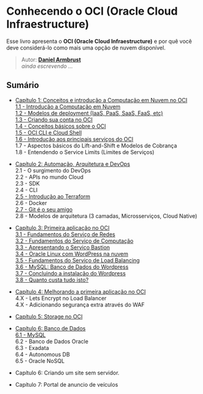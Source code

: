 # Conhecendo o OCI (Oracle Cloud Infraestructure)

Esse livro apresenta o **OCI (Oracle Cloud Infraestructure)** e por quê você deve considerá-lo como mais uma opção de nuvem disponível.

> Autor: **[Daniel Armbrust](https://github.com/daniel-armbrust)** <br>
> _ainda escrevendo ..._

## Sumário

- [Capítulo 1: Conceitos e introdução a Computação em Nuvem no OCI](https://github.com/daniel-armbrust/oci-book/blob/main/chapter-1/README.md) <br>
    [1.1 - Introdução a Computação em Nuvem](https://github.com/daniel-armbrust/oci-book/blob/main/chapter-1/1-1_intro-cloud-computing.md)<br>
    [1.2 - Modelos de deployment (IaaS, PaaS, SaaS, FaaS, etc)](https://github.com/daniel-armbrust/oci-book/blob/main/chapter-1/1-2_iaas-paas-saas.md) <br>
    [1.3 - Criando sua conta no OCI](https://github.com/daniel-armbrust/oci-book/blob/main/chapter-1/1-3_criando-sua-conta.md) <br>
    [1.4 - Conceitos básicos sobre o OCI](https://github.com/daniel-armbrust/oci-book/blob/main/chapter-1/1-4_conceitos-basicos.md) <br>
    [1.5 - OCI CLI e Cloud Shell](https://github.com/daniel-armbrust/oci-book/blob/main/chapter-1/1-5_ocicli-cloudshell.md)  
    [1.6 - Introdução aos principais serviços do OCI](https://github.com/daniel-armbrust/oci-book/blob/main/chapter-1/1-6_intro-principais-servicos.md) <br> 
    1.7 - Aspectos básicos do Lift-and-Shift e Modelos de Cobrança <br>
    1.8 - Entendendo o Service Limits (Limites de Serviços) <br>

- [Capítulo 2: Automação, Arquitetura e DevOps](https://github.com/daniel-armbrust/oci-book/blob/main/chapter-2/README.md) <br>
    2.1 - O surgimento do DevOps <br>
    2.2 - APIs no mundo Cloud <br>
    2.3 - SDK <br>
    2.4 - CLI <br>
    [2.5 - Introdução ao Terraform](https://github.com/daniel-armbrust/oci-book/blob/main/chapter-2/2-5_introducao-terraform.md) <br>
    2.6 - Docker <br>
    [2.7 - Git é o seu amigo](https://github.com/daniel-armbrust/oci-book/blob/main/chapter-2/2-7_git-amigo.md) <br>
    2.8 - Modelos de arquitetura (3 camadas, Microsserviços, Cloud Native) <br>

- [Capítulo 3: Primeira aplicação no OCI](https://github.com/daniel-armbrust/oci-book/blob/main/chapter-3/README.md) <br>
    [3.1 - Fundamentos do Serviço de Redes](https://github.com/daniel-armbrust/oci-book/blob/main/chapter-3/3-1_fundamentos-redes.md) <br>
    [3.2 - Fundamentos do Serviço de Computação](https://github.com/daniel-armbrust/oci-book/blob/main/chapter-3/3-2_fundamentos-computacao.md) <br>
    [3.3 - Apresentando o Serviço Bastion](https://github.com/daniel-armbrust/oci-book/blob/main/chapter-3/3-3_servico-bastion.md) <br>
    [3.4 - Oracle Linux com WordPress na nuvem](https://github.com/daniel-armbrust/oci-book/blob/main/chapter-3/3-4_oracle-linux-wordpress.md) <br>
    [3.5 - Fundamentos do Serviço de Load Balancing](https://github.com/daniel-armbrust/oci-book/blob/main/chapter-3/3-5_fundamentos-load-balancing.md) <br>
    [3.6 - MySQL: Banco de Dados do Wordpress](https://github.com/daniel-armbrust/oci-book/blob/main/chapter-3/3-6_wordpress-mysql-database.md) <br>
    [3.7 - Concluindo a instalação do Wordpress](https://github.com/daniel-armbrust/oci-book/blob/main/chapter-3/3-7_concluindo-wordpress.md) <br>
    [3.8 - Quanto custa tudo isto?](https://github.com/daniel-armbrust/oci-book/blob/main/chapter-3/3-8_quanto-custa-wordpress.md) <br>

- [Capítulo 4: Melhorando a primeira aplicação no OCI](https://github.com/daniel-armbrust/oci-book/blob/main/chapter-4/README.md) <br>
    4.X - Lets Encrypt no Load Balancer <br>
    4.X - Adicionando segurança extra através do WAF <br>

- [Capítulo 5: Storage no OCI](https://github.com/daniel-armbrust/oci-book/blob/main/chapter-5/README.md) <br>

- [Capítulo 6: Banco de Dados](https://github.com/daniel-armbrust/oci-book/blob/main/chapter-6/README.md) <br>
    [6.1 - MySQL](https://github.com/daniel-armbrust/oci-book/blob/main/chapter-6/6-1_mysql.md) <br>
    6.2 - Banco de Dados Oracle <br>
    6.3 - Exadata <br>
    6.4 - Autonomous DB <br>
    6.5 - Oracle NoSQL <br>





- Capítulo 6: Criando um site sem servidor.

- Capítulo 7: Portal de anuncio de veículos
